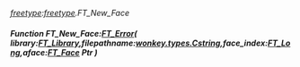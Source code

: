 _[freetype](../../modules/freetype/freetype-module.md):[freetype](../../modules/freetype/freetype-module.md).FT\_New\_Face_
##### Function FT\_New\_Face:[FT_Error](../../modules/freetype/freetype-ft_error.md)( library:[FT_Library](../../modules/freetype/freetype-ft_library.md),filepathname:[wonkey.types.Cstring](../../modules/wonkey/wonkey-types-cstring.md),face_index:[FT_Long](../../modules/freetype/freetype-ft_long.md),aface:[FT_Face](../../modules/freetype/freetype-ft_face.md) Ptr )
